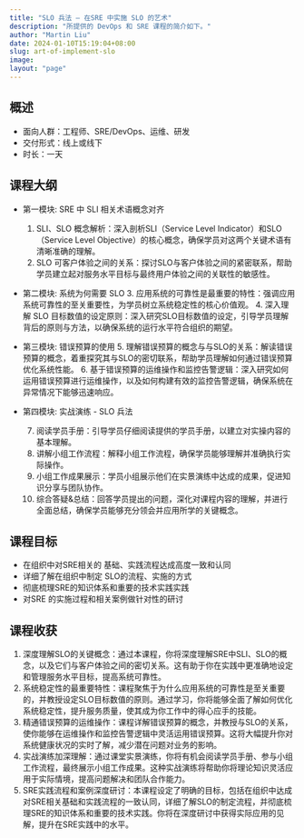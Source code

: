 ```yaml
---
title: "SLO 兵法 — 在SRE 中实施 SLO 的艺术"
description: "所提供的 DevOps 和 SRE 课程的简介如下。"
author: "Martin Liu"
date: 2024-01-10T15:19:04+08:00
slug: art-of-implement-slo
image: 
layout: "page"
---
```



## 概述

* 面向人群：工程师、SRE/DevOps、运维、研发
* 交付形式：线上或线下
* 时长：一天

## 课程大纲

* 第一模块: SRE 中 SLI 相关术语概念对齐
    1. SLI、SLO 概念解析：深入剖析SLI（Service Level Indicator）和SLO（Service Level Objective）的核心概念，确保学员对这两个关键术语有清晰准确的理解。
    2. SLO 可客户体验之间的关系：探讨SLO与客户体验之间的紧密联系，帮助学员建立起对服务水平目标与最终用户体验之间的关联性的敏感性。

* 第二模块: 系统为何需要 SLO
    3. 应用系统的可靠性是最重要的特性：强调应用系统可靠性的至关重要性，为学员树立系统稳定性的核心价值观。
    4. 深入理解 SLO 目标数值的设定原则：深入研究SLO目标数值的设定，引导学员理解背后的原则与方法，以确保系统的运行水平符合组织的期望。

* 第三模块: 错误预算的使用
    5. 理解错误预算的概念与与SLO的关系：解读错误预算的概念，着重探究其与SLO的密切联系，帮助学员理解如何通过错误预算优化系统性能。
    6. 基于错误预算的运维操作和监控告警逻辑：深入研究如何运用错误预算进行运维操作，以及如何构建有效的监控告警逻辑，确保系统在异常情况下能够迅速响应。

* 第四模块: 实战演练 - SLO 兵法

    7. 阅读学员手册：引导学员仔细阅读提供的学员手册，以建立对实操内容的基本理解。
    8. 讲解小组工作流程：解释小组工作流程，确保学员能够理解并准确执行实际操作。
    9. 小组工作成果展示：学员小组展示他们在实景演练中达成的成果，促进知识分享与团队协作。
    10. 综合答疑&总结：回答学员提出的问题，深化对课程内容的理解，并进行全面总结，确保学员能够充分领会并应用所学的关键概念。

## 课程目标

* 在组织中对SRE相关的 基础、实践流程达成高度一致和认同
* 详细了解在组织中制定 SLO的流程、实施的方式
* 彻底梳理SRE的知识体系和重要的技术实践实践
* 对SRE 的实施过程和相关案例做针对性的研讨

## 课程收获

1. 深度理解SLO的关键概念：通过本课程，你将深度理解SRE中SLI、SLO的概念，以及它们与客户体验之间的密切关系。这有助于你在实践中更准确地设定和管理服务水平目标，提高系统可靠性。
2. 系统稳定性的最重要特性：课程聚焦于为什么应用系统的可靠性是至关重要的，并教授设定SLO目标数值的原则。通过学习，你将能够全面了解如何优化系统稳定性，提升服务质量，使其成为你工作中的得心应手的技能。
3. 精通错误预算的运维操作：课程详解错误预算的概念，并教授与SLO的关系，使你能够在运维操作和监控告警逻辑中灵活运用错误预算。这将大幅提升你对系统健康状况的实时了解，减少潜在问题对业务的影响。
4. 实战演练加深理解：通过课堂实景演练，你将有机会阅读学员手册、参与小组工作流程，最终展示小组工作成果。这种实战演练将帮助你将理论知识灵活应用于实际情境，提高问题解决和团队合作能力。
5. SRE实践流程和案例深度研讨：本课程设定了明确的目标，包括在组织中达成对SRE相关基础和实践流程的一致认同，详细了解SLO的制定流程，并彻底梳理SRE的知识体系和重要的技术实践。你将在深度研讨中获得实际应用的见解，提升在SRE实践中的水平。
